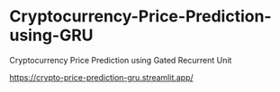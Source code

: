 # Cryptocurrency-Price-Prediction-using-GRU
Cryptocurrency Price Prediction using Gated Recurrent Unit

https://crypto-price-prediction-gru.streamlit.app/
